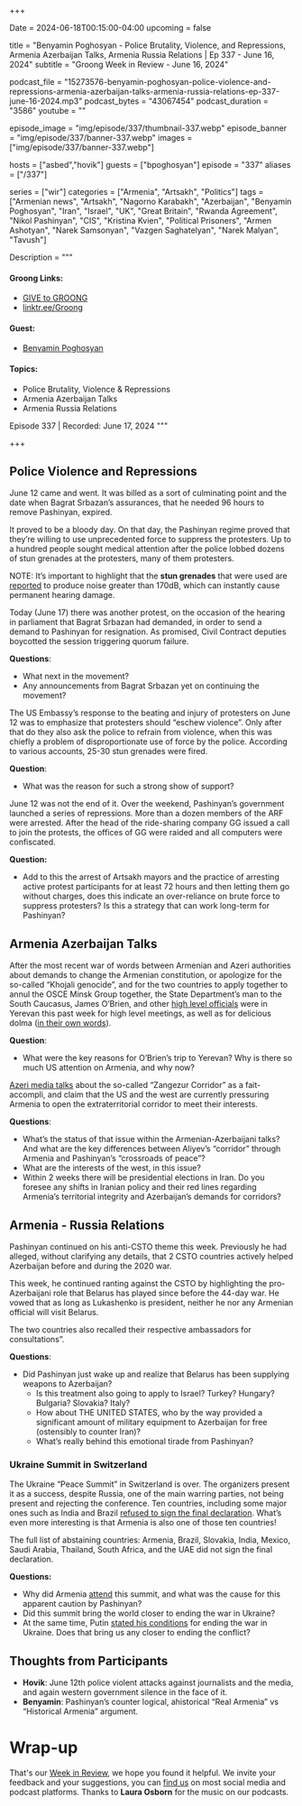 +++

Date = 2024-06-18T00:15:00-04:00
upcoming = false

title = "Benyamin Poghosyan - Police Brutality, Violence, and Repressions, Armenia Azerbaijan Talks, Armenia Russia Relations | Ep 337 - June 16, 2024"
subtitle = "Groong Week in Review - June 16, 2024"

podcast_file = "15273576-benyamin-poghosyan-police-violence-and-repressions-armenia-azerbaijan-talks-armenia-russia-relations-ep-337-june-16-2024.mp3"
podcast_bytes = "43067454"
podcast_duration = "3586"
youtube = ""

episode_image = "img/episode/337/thumbnail-337.webp"
episode_banner = "img/episode/337/banner-337.webp"
images = ["img/episode/337/banner-337.webp"]

hosts = ["asbed","hovik"]
guests = ["bpoghosyan"]
episode = "337"
aliases = ["/337"]

series = ["wir"]
categories = ["Armenia", "Artsakh", "Politics"]
tags = ["Armenian news", "Artsakh", "Nagorno Karabakh", "Azerbaijan", "Benyamin Poghosyan", "Iran", "Israel", "UK", "Great Britain", "Rwanda Agreement", "Nikol Pashinyan", "CIS", "Kristina Kvien", "Political Prisoners", "Armen Ashotyan", "Narek Samsonyan", "Vazgen Saghatelyan", "Narek Malyan", "Tavush"]

Description = """

#### Groong Links:
* [GIVE to GROONG](https://podcasts.groong.org/donate)
* [linktr.ee/Groong](https://linktr.ee/groong)

#### Guest:
* [Benyamin Poghosyan](/guest/bpoghosyan)

#### Topics:
* Police Brutality, Violence & Repressions
* Armenia Azerbaijan Talks
* Armenia Russia Relations

Episode 337 | Recorded: June 17, 2024
"""

+++

## Police Violence and Repressions

June 12 came and went. It was billed as a sort of culminating point and the date when Bagrat Srbazan’s assurances, that he needed 96 hours to remove Pashinyan, expired.

It proved to be a bloody day. On that day, the Pashinyan regime proved that they’re willing to use unprecedented force to suppress the protesters. Up to a hundred people sought medical attention after the police lobbed dozens of stun grenades at the protesters, many of them protesters.


NOTE: It’s important to highlight that the __stun grenades__ that were used are [reported](https://cat-uxo.com/explosive-hazards/grenades/zarya-hand-grenade) to produce noise greater than 170dB, which can instantly cause permanent hearing damage.

Today (June 17) there was another protest, on the occasion of the hearing in parliament that Bagrat Srbazan had demanded, in order to send a demand to Pashinyan for resignation. As promised, Civil Contract deputies boycotted the session triggering quorum failure.

**Questions**:
* What next in the movement?
* Any announcements from Bagrat Srbazan yet on continuing the movement?

The US Embassy’s response to the beating and injury of protesters on June 12 was to emphasize that protesters should “eschew violence”. Only after that do they also ask the police to refrain from violence, when this was chiefly a problem of disproportionate use of force by the police. According to various accounts, 25-30 stun grenades were fired.

**Question**:
* What was the reason for such a strong show of support?

June 12 was not the end of it. Over the weekend, Pashinyan’s government launched a series of repressions. More than a dozen members of the ARF were arrested. After the head of the ride-sharing company GG issued a call to join the protests, the offices of GG were raided and all computers were confiscated. 

**Question:**
* Add to this the arrest of Artsakh mayors and the practice of arresting active protest participants for at least 72 hours and then letting them go without charges, does this indicate an over-reliance on brute force to suppress protesters? Is this a strategy that can work long-term for Pashinyan?


## Armenia Azerbaijan Talks

After the most recent war of words between Armenian and Azeri authorities about demands to change the Armenian constitution, or apologize for the so-called “Khojali genocide”, and for the two countries to apply together to annul the OSCE Minsk Group together, the State Department’s man to the South Caucasus, James O’Brien, and other [high level officials](https://armenpress.am/en/article/1193826) were in Yerevan this past week for high level meetings, as well as for delicious dolma ([in their own words](https://x.com/DepSecStateMR/status/1802614519652651249)).

**Question**:
* What were the key reasons for O’Brien’s trip to Yerevan? Why is there so much US attention on Armenia, and why now?

[Azeri media talks](https://www.eurasiareview.com/16062024-azerbaijan-sets-terms-for-usa-eu-and-armenia-in-south-caucasus-geopolitics-oped/) about the so-called “Zangezur Corridor” as a fait-accompli, and claim that the US and the west are currently pressuring Armenia to open the extraterritorial corridor to meet their interests.

**Questions**:
* What’s the status of that issue within the Armenian-Azerbaijani talks? And what are the key differences between Aliyev’s “corridor” through Armenia and Pashinyan’s “crossroads of peace”?
* What are the interests of the west, in this issue?
* Within 2 weeks there will be presidential elections in Iran. Do you foresee any shifts in Iranian policy and their red lines regarding Armenia’s territorial integrity and Azerbaijan’s demands for corridors?


## Armenia - Russia Relations

Pashinyan continued on his anti-CSTO theme this week. Previously he had alleged, without clarifying any details, that 2 CSTO countries actively helped Azerbaijan before and during the 2020 war.

This week, he continued ranting against the CSTO by highlighting the pro-Azerbaijani role that Belarus has played since before the 44-day war. He vowed that as long as Lukashenko is president, neither he nor any Armenian official will visit Belarus. 

The two countries also recalled their respective ambassadors for consultations”.

**Questions**:
* Did Pashinyan just wake up and realize that Belarus has been supplying weapons to Azerbaijan?
    * Is this treatment also going to apply to Israel? Turkey? Hungary? Bulgaria? Slovakia? Italy? 
    * How about THE UNITED STATES, who by the way provided a significant amount of military equipment to Azerbaijan for free (ostensibly to counter Iran)?
    * What’s really behind this emotional tirade from Pashinyan?


### Ukraine Summit in Switzerland

The Ukraine “Peace Summit” in Switzerland is over. The organizers present it as a success, despite Russia, one of the main warring parties, not being present and rejecting the conference. Ten countries, including some major ones such as India and Brazil [refused to sign the final declaration](https://www.theguardian.com/world/live/2024/jun/16/russia-ukraine-war-peace-summit-enters-second-day-as-west-looks-to-put-pressure-on-russia). What’s even more interesting is that Armenia is also one of those ten countries!


The full list of abstaining countries: Armenia, Brazil, Slovakia, India, Mexico, Saudi Arabia, Thailand, South Africa, and the UAE did not sign the final declaration.

**Questions:**
* Why did Armenia [attend](https://www.azatutyun.am/a/32993202.html) this summit, and what was the cause for this apparent caution by Pashinyan?
* Did this summit bring the world closer to ending the war in Ukraine?
* At the same time, Putin [stated his conditions](https://www.rt.com/russia/599276-putin-names-conditions-peace-talks/) for ending the war in Ukraine. Does that bring us any closer to ending the conflict?


## Thoughts from Participants

* **Hovik**: June 12th police violent attacks against journalists and the media, and again western government silence in the face of it.
* **Benyamin**: Pashinyan’s counter logical, ahistorical “Real Armenia” vs “Historical Armenia” argument.

# Wrap-up

That's our [Week in Review](https://podcasts.groong.org/), we hope you found it helpful. We invite your feedback and your suggestions, you can [find us](https://linktr.ee/groong) on most social media and podcast platforms.
Thanks to __Laura Osborn__ for the music on our podcasts.

